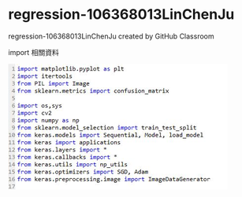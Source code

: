 # regression-106368013LinChenJu
regression-106368013LinChenJu created by GitHub Classroom

import 相關資料

![image](https://github.com/106368013LinChenJu/HW2/blob/master/1.JPG)
